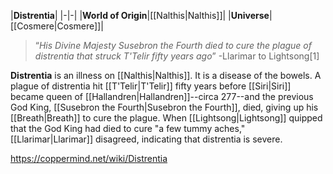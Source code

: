 |**Distrentia**|
|-|-|
|**World of Origin**|[[Nalthis\|Nalthis]]|
|**Universe**|[[Cosmere\|Cosmere]]|

>“*His Divine Majesty Susebron the Fourth died to cure the plague of distrentia that struck T'Telir fifty years ago*”
\-Llarimar to Lightsong[1]

**Distrentia** is an illness on [[Nalthis\|Nalthis]].
It is a disease of the bowels. A plague of distrentia hit [[T'Telir\|T'Telir]] fifty years before [[Siri\|Siri]] became queen of [[Hallandren\|Hallandren]]--circa 277--and the previous God King, [[Susebron the Fourth\|Susebron the Fourth]], died, giving up his [[Breath\|Breath]] to cure the plague.
When [[Lightsong\|Lightsong]] quipped that the God King had died to cure "a few tummy aches," [[Llarimar\|Llarimar]] disagreed, indicating that distrentia is severe.



https://coppermind.net/wiki/Distrentia
